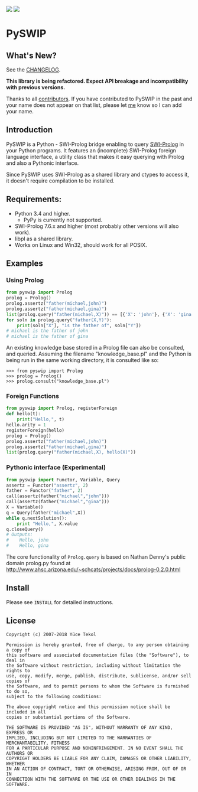 <a href="https://travis-ci.org/yuce/pyswip"><img src="https://api.travis-ci.org/yuce/pyswip.svg?branch=master"></a>
<a href="https://coveralls.io/github/yuce/pyswip"><img src="https://coveralls.io/repos/github/yuce/pyswip/badge.svg?branch=master"></a>

# PySWIP

## What's New?

See the [CHANGELOG](CHANGELOG.md).

**This library is being refactored. Expect API breakage and incompatibility with previous versions.**

Thanks to all [contributors](CONTRIBUTORS.txt). If you have contributed to PySWIP in the past and your name does not appear on that list, please let [me](mailto:yucetekol@gmail.com) know so I can add your name.

## Introduction

PySWIP is a Python - SWI-Prolog bridge enabling to query [SWI-Prolog](http://www.swi-prolog.org) in your Python programs.
It features an (incomplete) SWI-Prolog foreign language interface, a utility class that makes it easy querying with Prolog and also a
Pythonic interface.

Since PySWIP uses SWI-Prolog as a shared library and ctypes to access it, it
doesn't require compilation to be installed.

## Requirements:

* Python 3.4 and higher.
    * PyPy is currently not supported.
* SWI-Prolog 7.6.x and higher (most probably other versions will also work).
* libpl as a shared library.
* Works on Linux and Win32, should work for all POSIX.

## Examples

### Using Prolog

```python
from pyswip import Prolog
prolog = Prolog()
prolog.assertz("father(michael,john)")
prolog.assertz("father(michael,gina)")
list(prolog.query("father(michael,X)")) == [{'X': 'john'}, {'X': 'gina'}]
for soln in prolog.query("father(X,Y)"):
    print(soln["X"], "is the father of", soln["Y"])
# michael is the father of john
# michael is the father of gina
```

An existing knowledge base stored in a Prolog file can also be consulted,
and queried. Assuming the filename "knowledge_base.pl" and the Python is 
being run in the same working directory, it is consulted like so:

    >>> from pyswip import Prolog
    >>> prolog = Prolog()
    >>> prolog.consult("knowledge_base.pl")

### Foreign Functions

```python
from pyswip import Prolog, registerForeign
def hello(t):
    print("Hello,", t)
hello.arity = 1
registerForeign(hello)
prolog = Prolog()
prolog.assertz("father(michael,john)")
prolog.assertz("father(michael,gina)")    
list(prolog.query("father(michael,X), hello(X)"))
```

### Pythonic interface (Experimental)

```python
from pyswip import Functor, Variable, Query
assertz = Functor("assertz", 2)
father = Functor("father", 2)
call(assertz(father("michael","john")))
call(assertz(father("michael","gina")))
X = Variable()
q = Query(father("michael",X))
while q.nextSolution():
    print "Hello,", X.value
q.closeQuery()
# Outputs:
#    Hello, john
#    Hello, gina

```

The core functionality of ``Prolog.query`` is based on Nathan Denny's public domain prolog.py found at
http://www.ahsc.arizona.edu/~schcats/projects/docs/prolog-0.2.0.html

## Install

Please see ``INSTALL`` for detailed instructions.

## License

```
Copyright (c) 2007-2018 Yüce Tekol

Permission is hereby granted, free of charge, to any person obtaining a copy of
this software and associated documentation files (the "Software"), to deal in
the Software without restriction, including without limitation the rights to
use, copy, modify, merge, publish, distribute, sublicense, and/or sell copies of
the Software, and to permit persons to whom the Software is furnished to do so,
subject to the following conditions:

The above copyright notice and this permission notice shall be included in all
copies or substantial portions of the Software.

THE SOFTWARE IS PROVIDED "AS IS", WITHOUT WARRANTY OF ANY KIND, EXPRESS OR
IMPLIED, INCLUDING BUT NOT LIMITED TO THE WARRANTIES OF MERCHANTABILITY, FITNESS
FOR A PARTICULAR PURPOSE AND NONINFRINGEMENT. IN NO EVENT SHALL THE AUTHORS OR
COPYRIGHT HOLDERS BE LIABLE FOR ANY CLAIM, DAMAGES OR OTHER LIABILITY, WHETHER
IN AN ACTION OF CONTRACT, TORT OR OTHERWISE, ARISING FROM, OUT OF OR IN
CONNECTION WITH THE SOFTWARE OR THE USE OR OTHER DEALINGS IN THE SOFTWARE.
```
